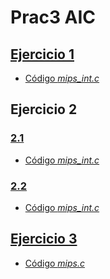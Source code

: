# Prac3 AIC 
## [Ejercicio 1](https://htmlpreview.github.io/?https://github.com/YdavPacat/ETSINF3/blob/main/AIC/prac3/ejercicio1.htm)

- [Código *mips_int.c*](https://github.com/YdavPacat/ETSINF3/blob/main/AIC/prac3/mips_int.c#L720)

## Ejercicio 2

### [2.1](https://htmlpreview.github.io/?https://github.com/YdavPacat/ETSINF3/blob/main/AIC/prac3/ejercicio2.htm)

- [Código *mips_int.c*](https://github.com/YdavPacat/ETSINF3/blob/main/AIC/prac3/mips_int.c#L707)

### [2.2](https://htmlpreview.github.io/?https://github.com/YdavPacat/ETSINF3/blob/main/AIC/prac3/ejercicio2-2.htm)

- [Código *mips_int.c*](https://github.com/YdavPacat/ETSINF3/blob/main/AIC/prac3/mips_int.c#L776)

## [Ejercicio 3](https://htmlpreview.github.io/?https://github.com/YdavPacat/ETSINF3/blob/main/AIC/prac3/ejercicio3.htm)

- [Código *mips.c*](https://github.com/YdavPacat/ETSINF3/blob/main/AIC/prac3/mips.c#L117-L125)
